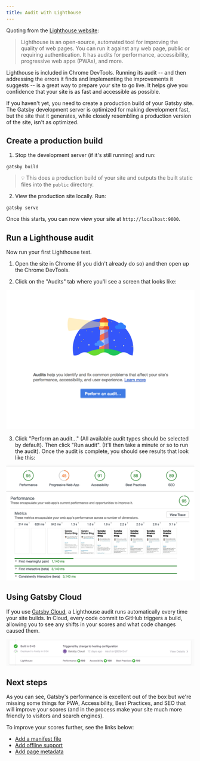 ```yaml
---
title: Audit with Lighthouse
---
```


Quoting from the [Lighthouse website](https://developers.google.com/web/tools/lighthouse/):

> Lighthouse is an open-source, automated tool for improving the quality of web pages. You can run it against any web page, public or requiring authentication. It has audits for performance, accessibility, progressive web apps (PWAs), and more.

Lighthouse is included in Chrome DevTools. Running its audit -- and then addressing the errors it finds and implementing the improvements it suggests -- is a great way to prepare your site to go live. It helps give you confidence that your site is as fast and accessible as possible.

If you haven't yet, you need to create a production build of your Gatsby site. The Gatsby development server is optimized for making development fast, but the site that it generates, while closely resembling a production version of the site, isn't as optimized.

## Create a production build

1. Stop the development server (if it's still running) and run:

```shell
gatsby build
```

> 💡 This does a production build of your site and outputs the built static files into the `public` directory.

2. View the production site locally. Run:

```shell
gatsby serve
```

Once this starts, you can now view your site at `http://localhost:9000`.

## Run a Lighthouse audit

Now run your first Lighthouse test.

1. Open the site in Chrome (if you didn't already do so) and then open up the Chrome DevTools.

2. Click on the "Audits" tab where you'll see a screen that looks like:

![Lighthouse audit start](./images/lighthouse-audit.png)

3. Click "Perform an audit..." (All available audit types should be selected by default). Then click "Run audit". (It'll then take a minute or so to run the audit). Once the audit is complete, you should see results that look like this:

![Lighthouse audit results](./images/lighthouse-audit-results.png)

## Using Gatsby Cloud

If you use [Gatsby Cloud](https://www.gatsbyjs.com/cloud), a Lighthouse audit runs automatically every time your site builds. In Cloud, every code commit to GitHub triggers a build, allowing you to see any shifts in your scores and what code changes caused them.

![Lighthouse audit in Cloud](./images/cloud-lighthouse.png)

## Next steps

As you can see, Gatsby's performance is excellent out of the box but we're missing some things for PWA, Accessibility, Best Practices, and SEO that will improve your scores (and in the process make your site much more friendly to visitors and search engines).

To improve your scores further, see the links below:

- [Add a manifest file](/docs/add-a-manifest-file/)
- [Add offline support](/docs/add-offline-support-with-a-service-worker/)
- [Add page metadata](/docs/add-page-metadata/)
